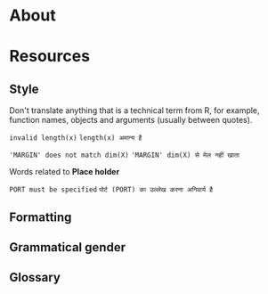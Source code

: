 # About



# Resources



## Style

Don't translate anything that is a technical term from R, for example, function names, objects and arguments (usually between quotes).

`invalid length(x)`
`length(x) अमान्य है`

`'MARGIN' does not match dim(X)`
`'MARGIN' dim(X) से मेल नहीं खाता`

Words related to __Place holder__

`PORT must be specified`
`पोर्ट (PORT) का उल्लेख करना अनिवार्य है`

## Formatting

## Grammatical gender

## Glossary